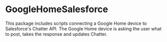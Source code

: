 # GoogleHomeSalesforce
This package includes scripts connecting a Google Home device to Salesforce's Chatter API. The Google Home device is asking the user what to post, takes the response and updates Chatter.

